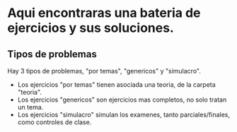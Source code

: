 # Aqui encontraras una bateria de ejercicios y sus soluciones.

## Tipos de problemas
Hay 3 tipos de problemas, "por temas", "genericos" y "simulacro".
  * Los ejercicios "por temas" tienen asociada una teoria, de la carpeta "teoria".  
  * Los ejercicios "genericos" son ejercicios mas completos, no solo tratan un tema.  
  * Los ejercicios "simulacro" simulan los examenes, tanto parciales/finales, como controles de clase.

